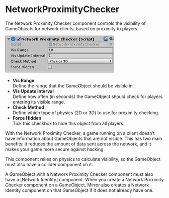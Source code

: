 # NetworkProximityChecker

The Network Proximity Checker component controls the visibility of GameObjects for network clients, based on proximity to players.

![The Network Proximity Checker component](NetworkProximityCheck.png)

-   **Vis Range**  
    Define the range that the GameObject should be visible in.
-   **Vis Update Interval**  
    Define how often (in seconds) the GameObject should check for players entering its visible range.
-   **Check Method**  
    Define which type of physics (2D or 3D) to use for proximity checking.
-   **Force Hidden**  
    Tick this checkbox to hide this object from all players.

With the Network Proximity Checker, a game running on a client doesn’t have information about GameObjects that are not visible. This has two main benefits: it reduces the amount of data sent across the network, and it makes your game more secure against hacking.

This component relies on physics to calculate visibility, so the GameObject must also have a collider component on it.

A GameObject with a Network Proximity Checker component must also have a [Network Identity] component. When you create a Network Proximity Checker component on a GameObject, Mirror also creates a Network Identity component on that GameObject if it does not already have one.
